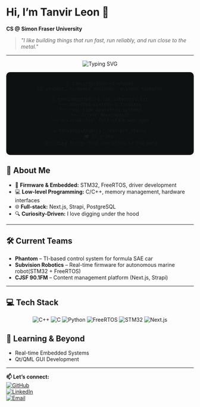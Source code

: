 
# Hi, I’m Tanvir Leon 👋

**CS @ Simon Fraser University**  
> *"I like building things that run fast, run reliably, and run close to the metal."*
---

<div align="center">

![Typing SVG](https://readme-typing-svg.demolab.com?font=Fira+Code&size=22&pause=1000&color=00FFB7&center=true&vCenter=true&width=550&lines=Booting+terminal+session...;Welcome+back%2C+Tanvir.;Firmware+Engineer+in+training;Always+curious...)

<div style="background:#0e1111;padding:10px;border-radius:10px;">

```
👤 tanvir@github:~$ whoami
CS student, firmware engineer, systems tinkerer

📂 tanvir@github:~$ cat interests.txt
└── embedded systems & firmware
└── real-time operating systems
└── driver development
└── occasionally: full-stack web apps

⚙️ tanvir@github:~$ ./current_status
🎓 CS @ SFU 
💡 Building things that run close to the metal
```

</div>
</div>

## 🚀 About Me

- 🔧 **Firmware & Embedded:** STM32, FreeRTOS, driver development
- 💻 **Low-level Programming:** C/C++, memory management, hardware interfaces
- 🌐 **Full-stack:** Next.js, Strapi, PostgreSQL
- 🔍 **Curiosity-Driven:** I love digging under the hood

---

## 🛠️ Current Teams

- **Phantom** – TI-based control system for formula SAE car
- **Subvision Robotics** – Real-time firmware for autonomous marine robot(STM32 + FreeRTOS)  
- **CJSF 90.1FM** – Content management platform (Next.js, Strapi)

---

## 💻 Tech Stack

<p align="center">
  <img src="https://img.shields.io/badge/C++-00599C?style=flat&logo=cplusplus&logoColor=white" alt="C++" />
  <img src="https://img.shields.io/badge/C-A8B9CC?style=flat&logo=c&logoColor=black" alt="C" />
  <img src="https://img.shields.io/badge/Python-3776AB?style=flat&logo=python&logoColor=white" alt="Python" />
  <img src="https://img.shields.io/badge/FreeRTOS-28B463?style=flat&logo=freertos&logoColor=white" alt="FreeRTOS" />
  <img src="https://img.shields.io/badge/STM32-03234B?style=flat&logo=stmicroelectronics&logoColor=white" alt="STM32" />
  <img src="https://img.shields.io/badge/Next.js-000000?style=flat&logo=nextdotjs&logoColor=white" alt="Next.js" />
</p>


## 🌱 Learning & Beyond

- Real-time Embedded Systems  
- Qt/QML GUI Development  

---

**📫 Let’s connect:**  
[![GitHub](https://img.shields.io/badge/GitHub-181717?style=flat&logo=github&logoColor=white)](https://github.com/tanvirleon)  
[![LinkedIn](https://img.shields.io/badge/LinkedIn-0077B5?style=flat&logo=linkedin&logoColor=white)](https://www.linkedin.com/in/tanvirleon/)  
[![Email](https://img.shields.io/badge/Email-D14836?style=flat&logo=gmail&logoColor=white)](mailto:your.email@example.com)
